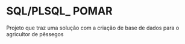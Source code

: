 # SQL/PLSQL_ POMAR
 Projeto que traz uma solução com a criação de base de dados para o agricultor de pêssegos
